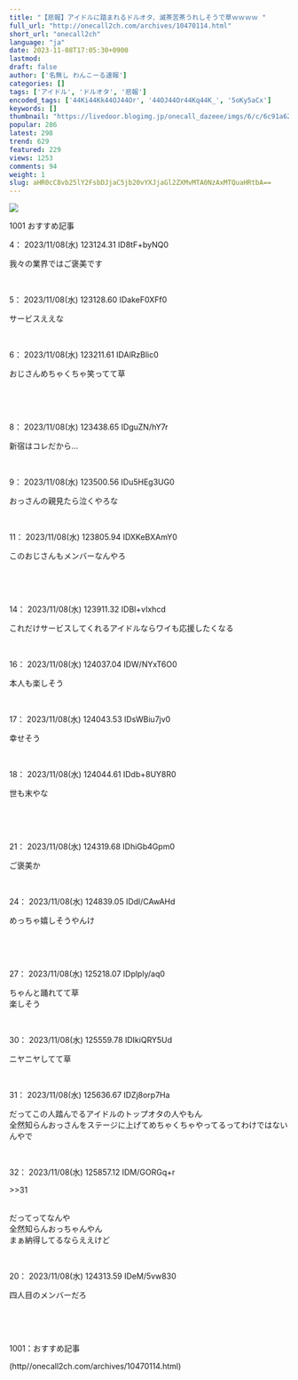 ```yaml
---
title: "【悲報】アイドルに踏まれるドルオタ、滅茶苦茶うれしそうで草ｗｗｗｗ "
full_url: "http://onecall2ch.com/archives/10470114.html"
short_url: "onecall2ch"
language: "ja"
date: 2023-11-08T17:05:30+0900
lastmod: 
draft: false
author: ['名無し わんこーる速報']
categories: []
tags: ['アイドル', 'ドルオタ', '悲報']
encoded_tags: ['44Ki44Kk44OJ44Or', '44OJ44Or44Kq44K_', '5oKy5aCx']
keywords: []
thumbnail: "https://livedoor.blogimg.jp/onecall_dazeee/imgs/6/c/6c91a624.png"
popular: 286
latest: 298
trend: 629
featured: 229
views: 1253
comments: 94
weight: 1
slug: aHR0cC8vb25lY2FsbDJjaC5jb20vYXJjaGl2ZXMvMTA0NzAxMTQuaHRtbA==
---
```


![](https://livedoor.blogimg.jp/onecall_dazeee/imgs/6/c/6c91a624.png)

<div> <p class='name2'> 1001 おすすめ記事</p> <p class='name2'>4： 2023/11/08(水) 123124.31 ID8tF+byNQ0</p><p class='onecall'> 我々の業界ではご褒美です <br></p><br> <p class='name2'>5： 2023/11/08(水) 123128.60 IDakeF0XFf0</p><p class='onecall'> サービスええな <br></p><br> <p class='name2'>6： 2023/11/08(水) 123211.61 IDAlRzBlic0</p><p class='onecall'><p> おじさんめちゃくちゃ笑ってて草 </p><br></p><br> <p class='name2'>8： 2023/11/08(水) 123438.65 IDguZN/hY7r</p><p class='onecall'> 新宿はコレだから… <br></p><br> <p class='name2'>9： 2023/11/08(水) 123500.56 IDu5HEg3UG0</p><p class='onecall'> おっさんの親見たら泣くやろな <br></p><br> <p class='name2'>11： 2023/11/08(水) 123805.94 IDXKeBXAmY0</p><p class='onecall'><p> このおじさんもメンバーなんやろ </p><br></p><br> <p class='name2'>14： 2023/11/08(水) 123911.32 IDBl+vIxhcd</p><p class='onecall'> これだけサービスしてくれるアイドルならワイも応援したくなる <br></p><br> <p class='name2'>16： 2023/11/08(水) 124037.04 IDW/NYxT6O0</p><p class='onecall'> 本人も楽しそう <br></p><br> <p class='name2'>17： 2023/11/08(水) 124043.53 IDsWBiu7jv0</p><p class='onecall'> 幸せそう <br></p><br> <p class='name2'>18： 2023/11/08(水) 124044.61 IDdb+8UY8R0</p><p class='onecall'><p> 世も末やな </p><br></p><br> <p class='name2'>21： 2023/11/08(水) 124319.68 IDhiGb4Gpm0</p><p class='onecall'> ご褒美か <br></p><br> <p class='name2'>24： 2023/11/08(水) 124839.05 IDdl/CAwAHd</p><p class='onecall'><p> めっちゃ嬉しそうやんけ </p><br></p><br> <p class='name2'>27： 2023/11/08(水) 125218.07 IDplply/aq0</p><p class='onecall'> ちゃんと踊れてて草 <br> 楽しそう <br></p><br> <p class='name2'>30： 2023/11/08(水) 125559.78 IDIkiQRY5Ud</p><p class='onecall'> ニヤニヤしてて草 <br></p><br> <p class='name2'>31： 2023/11/08(水) 125636.67 IDZj8orp7Ha</p><p class='onecall'> だってこの人踏んでるアイドルのトップオタの人やもん <br> 全然知らんおっさんをステージに上げてめちゃくちゃやってるってわけではないんやで <br></p><br> <p class='name2'>32： 2023/11/08(水) 125857.12 IDM/GORGq+r</p><p class='onecall'> <p class='anchor'>>>31</p> <br> だってってなんや <br> 全然知らんおっちゃんやん <br> まぁ納得してるならええけど <br></p><br> <p class='name2'>20： 2023/11/08(水) 124313.59 IDeM/5vw830</p><p class='onecall'><p> 四人目のメンバーだろ </p><br></p><br> <p class='name2'>1001：おすすめ記事</p> </div>

(http//onecall2ch.com/archives/10470114.html)
